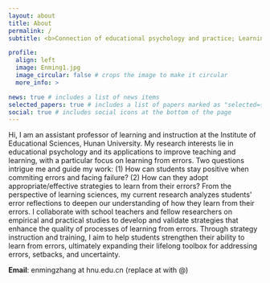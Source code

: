 ```yaml
---
layout: about
title: About
permalink: /
subtitle: <b>Connection of educational psychology and practice; Learning from errors</b>

profile:
  align: left
  image: Enming1.jpg
  image_circular: false # crops the image to make it circular
  more_info: >

news: true # includes a list of news items
selected_papers: true # includes a list of papers marked as "selected={true}"
social: true # includes social icons at the bottom of the page
---
```


Hi, I am an assistant professor of learning and instruction at the Institute of Educational Sciences, Hunan University. My research interests lie in educational psychology and its applications to improve teaching and learning, with a particular focus on learning from errors. Two questions intrigue me and guide my work: (1) How can students stay positive when commiting errors and facing failure? (2) How can they adopt appropriate/effective strategies to learn from their errors? From the perspective of learning sciences, my current research analyzes students' error reflections to deepen our understanding of how they learn from their errors. I collaborate with school teachers and fellow researchers on empirical and practical studies to develop and validate strategies that enhance the quality of processes of learning from errors. Through strategy instruction and training, I aim to help students strengthen their ability to learn from errors, ultimately expanding their lifelong toolbox for addressing errors, setbacks, and uncertainty.

<b>Email</b>: enmingzhang at hnu.edu.cn (replace at with @) 